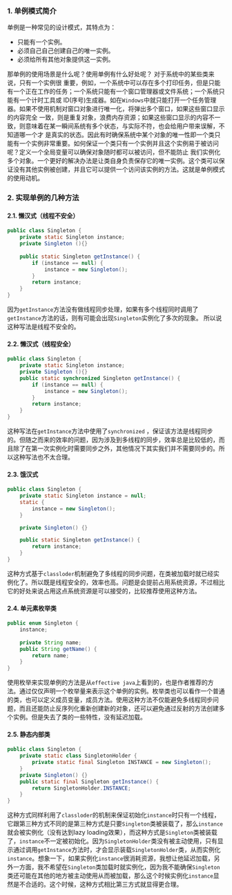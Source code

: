 ### 1. 单例模式简介
单例是一种常见的设计模式，其特点为：
* 只能有一个实例。
* 必须自己自己创建自己的唯一实例。
* 必须给所有其他对象提供这一实例。

那单例的使用场景是什么呢？使用单例有什么好处呢？
对于系统中的某些类来说，只有一个实例很 重要，例如，一个系统中可以存在多个打印任务，但是只能有一个正在工作的任务；一个系统只能有一个窗口管理器或文件系统；一个系统只能有一个计时工具或 ID(序号)生成器。如在`Windows`中就只能打开一个任务管理器。如果不使用机制对窗口对象进行唯一化，将弹出多个窗口，如果这些窗口显示的内容完全 一致，则是重复对象，浪费内存资源；如果这些窗口显示的内容不一致，则意味着在某一瞬间系统有多个状态，与实际不符，也会给用户带来误解，不知道哪一个才 是真实的状态。因此有时确保系统中某个对象的唯一性即一个类只能有一个实例非常重要。如何保证一个类只有一个实例并且这个实例易于被访问呢？定义一个全局变量可以确保对象随时都可以被访问，但不能防止 我们实例化多个对象。一个更好的解决办法是让类自身负责保存它的唯一实例。这个类可以保证没有其他实例被创建，并且它可以提供一个访问该实例的方法。这就是单例模式的使用动机。

### 2. 实现单例的几种方法
#### 2.1. 懒汉式（线程不安全）
```java
public class Singleton {  
    private static Singleton instance;  
    private Singleton (){}  
      
    public static Singleton getInstance() { 
        if (instance == null) {  
            instance = new Singleton();  
        }  
        return instance;  
    }  
}  
```

因为`getInstance`方法没有做线程同步处理，如果有多个线程同时调用了`getInstance`方法的话，则有可能会出现`Singleton`实例化了多次的现象。
所以说这种写法是线程不安全的。

#### 2.2. 懒汉式（线程安全）
```java
public class Singleton {  
    private static Singleton instance;  
    private Singleton (){}  
    public static synchronized Singleton getInstance() {  
        if (instance == null) {  
            instance = new Singleton();  
        }  
        return instance;  
    }  
}  
```

这种写法在`getInstance`方法中使用了`synchronized` ，保证该方法是线程同步的。但随之而来的效率的问题，因为涉及到多线程的同步，效率总是比较低的，而且除了在第一次实例化时需要同步之外，其他情况下其实我们并不需要同步的。所以这种写法也不太合理。

#### 2.3. 饿汉式
```java
public class Singleton {
    private static Singleton instance = null;
    static {
        instance = new Singleton();
    }

    private Singleton() {}

    public static Singleton getInstance() {
        return instance;
    }
}
```
这种方式基于`classloder`机制避免了多线程的同步问题，在类被加载时就已经实例化了。所以既是线程安全的，效率也高。问题是会提前占用系统资源，不过相比它的好处来说占用这点系统资源是可以接受的，比较推荐使用这种方法。

#### 2.4. 单元素枚举类
```java
public enum Singleton {  
    instance;  
    
    private String name;
    public String getName() {
        return name;
    }
}  
```
使用枚举来实现单例的方法是从`effective java`上看到的，也是作者推荐的方法。通过仅仅声明一个枚举量来表示这个单例的实例。枚举类也可以看作一个普通的类，也可以定义成员变量，成员方法。使用这种方法不仅能避免多线程同步问题，而且还能防止反序列化重新创建新的对象，还可以避免通过反射的方法创建多个实例。但是失去了类的一些特性，没有延迟加载。

#### 2.5. 静态内部类
```java
public class Singleton {
    private static class SingletonHolder {
        private static final Singleton INSTANCE = new Singleton();
    }
    private Singleton() {}
    public static final Singleton getInstance() {
        return SingletonHolder.INSTANCE;
    }
}  
```
这种方式同样利用了`classloder`的机制来保证初始化`instance`时只有一个线程，它跟第三种方式不同的是第三种方式是只要`Singleton`类被装载了，那么`instance`就会被实例化（没有达到lazy loading效果），而这种方式是`Singleton`类被装载了，`instance`不一定被初始化。因为`SingletonHolder`类没有被主动使用，只有显示通过调用`getInstance`方法时，才会显示装载`SingletonHolder`类，从而实例化`instance`。想象一下，如果实例化`instance`很消耗资源，我想让他延迟加载，另外一方面，我不希望在`Singleton`类加载时就实例化，因为我不能确保`Singleton`类还可能在其他的地方被主动使用从而被加载，那么这个时候实例化`instance`显然是不合适的。这个时候，这种方式相比第三方式就显得更合理。